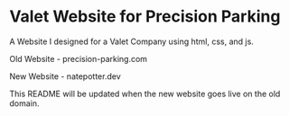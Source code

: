 # Valet Website for Precision Parking
A Website I designed for a Valet Company using html, css, and js. 

Old Website - precision-parking.com

New Website - natepotter.dev 

This README will be updated when the new website goes live on the old domain. 
